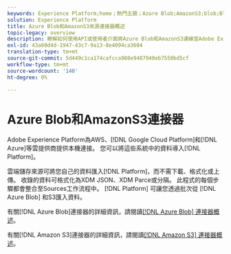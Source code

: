```yaml
---
keywords: Experience Platform;home；熱門主題；Azure Blob;AmazonS3;blob;Blob;S3;s3
solution: Experience Platform
title: Azure Blob和AmazonS3來源連接器概述
topic-legacy: overview
description: 瞭解如何使用API或使用者介面將Azure Blob和AmazonS3連線至Adobe Experience Platform。
exl-id: 43a60d4d-1947-43c7-9a13-8e4094ca3604
translation-type: tm+mt
source-git-commit: 5d449c1ca174cafcca988e9487940eb7550bd5cf
workflow-type: tm+mt
source-wordcount: '140'
ht-degree: 0%

---
```


# Azure Blob和AmazonS3連接器

Adobe Experience Platform為AWS、[!DNL Google Cloud Platform]和[!DNL Azure]等雲提供商提供本機連接。 您可以將這些系統中的資料導入[!DNL Platform]。

雲端儲存來源可將您自己的資料匯入[!DNL Platform]，而不需下載、格式化或上傳。 收錄的資料可格式化為XDM JSON、XDM Parce或分隔。 此程式的每個步驟都會整合至Sources工作流程中。 [!DNL Platform] 可讓您透過批次從 [!DNL Azure Blob] 和S3匯入資料。

有關[!DNL Azure Blob]連接器的詳細資訊，請閱讀[[!DNL Azure Blob] 連接器概述](./blob.md)。

有關[!DNL Amazon S3]連接器的詳細資訊，請閱讀[[!DNL Amazon S3] 連接器概述](./s3.md)。
